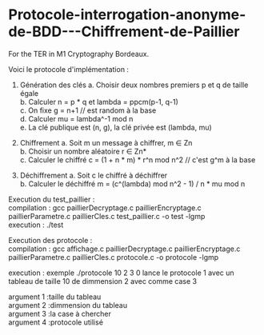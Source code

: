 # Protocole-interrogation-anonyme-de-BDD---Chiffrement-de-Paillier
For the TER in M1 Cryptography Bordeaux.


Voici le protocole d'implémentation :

1. Génération des clés
   a. Choisir deux nombres premiers p et q de taille égale <br>
   b. Calculer n = p * q et lambda = ppcm(p-1, q-1)<br>
   c. On fixe g = n+1         // est random à la base<br>
   d. Calculer mu = lambda^-1 mod n<br>
   e. La clé publique est (n, g), la clé privée est (lambda, mu)

2. Chiffrement
   a. Soit m un message à chiffrer, m ∈ Zn<br>
   b. Choisir un nombre aléatoire r ∈ Zn*<br>
   c. Calculer le chiffré c = (1 + n * m) * r^n mod n^2         // c'est g^m à la base

3. Déchiffrement
   a. Soit c le chiffré à déchiffrer<br>
   b. Calculer le déchiffré m = (c^(lambda) mod n^2 - 1) / n * mu mod n


Execution du test_paillier :<br>
compilation  : gcc paillierDecryptage.c paillierEncryptage.c paillierParametre.c paillierCles.c test_paillier.c -o test -lgmp<br>
execution : ./test <br>

Execution des protocole :<br>
compilation : gcc affichage.c paillierDecryptage.c paillierEncryptage.c paillierParametre.c paillierCles.c protocole.c -o protocole -lgmp<br>

execution : exemple ./protocole 10 2 3 0  lance le protocole 1 avec un tableau de taille 10 de dimmension 2 avec comme case 3 <br>

argument 1 :taille du tableau <br>
argument 2 :dimmension du tableau <br>
argument 3 :la case à chercher <br>
argument 4 :protocole utilisé<br>


